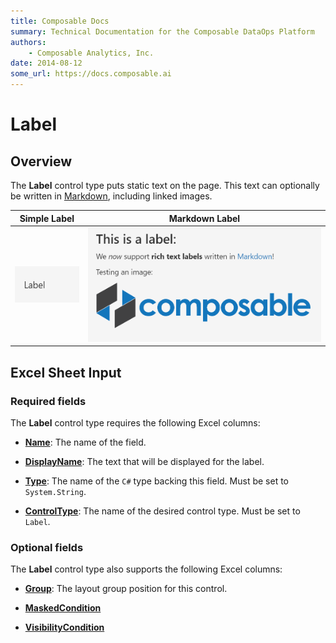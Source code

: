 ```yaml
---
title: Composable Docs
summary: Technical Documentation for the Composable DataOps Platform
authors:
    - Composable Analytics, Inc.
date: 2014-08-12
some_url: https://docs.composable.ai
---
```


# Label

## Overview

The **Label** control type puts static text on the page. This text can optionally be written in [Markdown](https://daringfireball.net/projects/markdown/), including linked images.

Simple Label                            | Markdown Label
:---------------------------------------:|:------------------------:
![Label Control](../img/Label.png) | ![Label Menu](../img/Rich-Label.png)

## Excel Sheet Input

### Required fields

The **Label** control type requires the following Excel columns:

- [**Name**](../06.Setting-Details/Name.md): The name of the field.

- [**DisplayName**](../06.Setting-Details/DisplayName.md): The text that will be displayed for the label.

- [**Type**](../06.Setting-Details/Type.md): The name of the `C#` type backing this field. Must be set to `System.String`.

- [**ControlType**](../06.Setting-Details/ControlType.md): The name of the desired control type. Must be set to `Label`.

### Optional fields

The **Label** control type also supports the following Excel columns:

- [**Group**](../06.Setting-Details/Group.md): The layout group position for this control.

- [**MaskedCondition**](../06.Setting-Details/MaskedCondition.md)

- [**VisibilityCondition**](../06.Setting-Details/VisibilityCondition.md)
